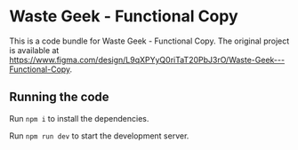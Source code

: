 
  # Waste Geek - Functional Copy

  This is a code bundle for Waste Geek - Functional Copy. The original project is available at https://www.figma.com/design/L9qXPYyQ0riTaT20PbJ3rO/Waste-Geek---Functional-Copy.

  ## Running the code

  Run `npm i` to install the dependencies.

  Run `npm run dev` to start the development server.
  